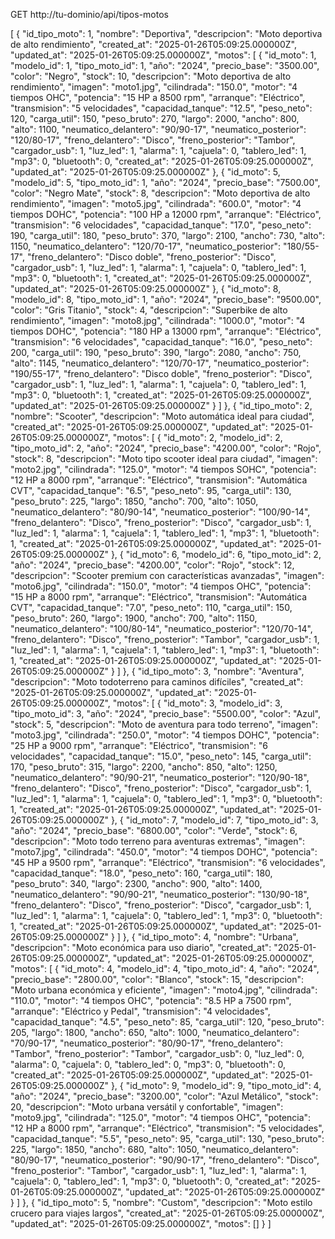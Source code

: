 GET http://tu-dominio/api/tipos-motos

[
{
"id_tipo_moto": 1,
"nombre": "Deportiva",
"descripcion": "Moto deportiva de alto rendimiento",
"created_at": "2025-01-26T05:09:25.000000Z",
"updated_at": "2025-01-26T05:09:25.000000Z",
"motos": [
{
"id_moto": 1,
"modelo_id": 1,
"tipo_moto_id": 1,
"año": "2024",
"precio_base": "3500.00",
"color": "Negro",
"stock": 10,
"descripcion": "Moto deportiva de alto rendimiento",
"imagen": "moto1.jpg",
"cilindrada": "150.0",
"motor": "4 tiempos OHC",
"potencia": "15 HP a 8500 rpm",
"arranque": "Eléctrico",
"transmision": "5 velocidades",
"capacidad_tanque": "12.5",
"peso_neto": 120,
"carga_util": 150,
"peso_bruto": 270,
"largo": 2000,
"ancho": 800,
"alto": 1100,
"neumatico_delantero": "90/90-17",
"neumatico_posterior": "120/80-17",
"freno_delantero": "Disco",
"freno_posterior": "Tambor",
"cargador_usb": 1,
"luz_led": 1,
"alarma": 1,
"cajuela": 0,
"tablero_led": 1,
"mp3": 0,
"bluetooth": 0,
"created_at": "2025-01-26T05:09:25.000000Z",
"updated_at": "2025-01-26T05:09:25.000000Z"
},
{
"id_moto": 5,
"modelo_id": 5,
"tipo_moto_id": 1,
"año": "2024",
"precio_base": "7500.00",
"color": "Negro Mate",
"stock": 8,
"descripcion": "Moto deportiva de alto rendimiento",
"imagen": "moto5.jpg",
"cilindrada": "600.0",
"motor": "4 tiempos DOHC",
"potencia": "100 HP a 12000 rpm",
"arranque": "Eléctrico",
"transmision": "6 velocidades",
"capacidad_tanque": "17.0",
"peso_neto": 190,
"carga_util": 180,
"peso_bruto": 370,
"largo": 2100,
"ancho": 730,
"alto": 1150,
"neumatico_delantero": "120/70-17",
"neumatico_posterior": "180/55-17",
"freno_delantero": "Disco doble",
"freno_posterior": "Disco",
"cargador_usb": 1,
"luz_led": 1,
"alarma": 1,
"cajuela": 0,
"tablero_led": 1,
"mp3": 0,
"bluetooth": 1,
"created_at": "2025-01-26T05:09:25.000000Z",
"updated_at": "2025-01-26T05:09:25.000000Z"
},
{
"id_moto": 8,
"modelo_id": 8,
"tipo_moto_id": 1,
"año": "2024",
"precio_base": "9500.00",
"color": "Gris Titanio",
"stock": 4,
"descripcion": "Superbike de alto rendimiento",
"imagen": "moto8.jpg",
"cilindrada": "1000.0",
"motor": "4 tiempos DOHC",
"potencia": "180 HP a 13000 rpm",
"arranque": "Eléctrico",
"transmision": "6 velocidades",
"capacidad_tanque": "16.0",
"peso_neto": 200,
"carga_util": 190,
"peso_bruto": 390,
"largo": 2080,
"ancho": 750,
"alto": 1145,
"neumatico_delantero": "120/70-17",
"neumatico_posterior": "190/55-17",
"freno_delantero": "Disco doble",
"freno_posterior": "Disco",
"cargador_usb": 1,
"luz_led": 1,
"alarma": 1,
"cajuela": 0,
"tablero_led": 1,
"mp3": 0,
"bluetooth": 1,
"created_at": "2025-01-26T05:09:25.000000Z",
"updated_at": "2025-01-26T05:09:25.000000Z"
}
]
},
{
"id_tipo_moto": 2,
"nombre": "Scooter",
"descripcion": "Moto automática ideal para ciudad",
"created_at": "2025-01-26T05:09:25.000000Z",
"updated_at": "2025-01-26T05:09:25.000000Z",
"motos": [
{
"id_moto": 2,
"modelo_id": 2,
"tipo_moto_id": 2,
"año": "2024",
"precio_base": "4200.00",
"color": "Rojo",
"stock": 8,
"descripcion": "Moto tipo scooter ideal para ciudad",
"imagen": "moto2.jpg",
"cilindrada": "125.0",
"motor": "4 tiempos SOHC",
"potencia": "12 HP a 8000 rpm",
"arranque": "Eléctrico",
"transmision": "Automática CVT",
"capacidad_tanque": "6.5",
"peso_neto": 95,
"carga_util": 130,
"peso_bruto": 225,
"largo": 1850,
"ancho": 700,
"alto": 1050,
"neumatico_delantero": "80/90-14",
"neumatico_posterior": "100/90-14",
"freno_delantero": "Disco",
"freno_posterior": "Disco",
"cargador_usb": 1,
"luz_led": 1,
"alarma": 1,
"cajuela": 1,
"tablero_led": 1,
"mp3": 1,
"bluetooth": 1,
"created_at": "2025-01-26T05:09:25.000000Z",
"updated_at": "2025-01-26T05:09:25.000000Z"
},
{
"id_moto": 6,
"modelo_id": 6,
"tipo_moto_id": 2,
"año": "2024",
"precio_base": "4200.00",
"color": "Rojo",
"stock": 12,
"descripcion": "Scooter premium con características avanzadas",
"imagen": "moto6.jpg",
"cilindrada": "150.0",
"motor": "4 tiempos OHC",
"potencia": "15 HP a 8000 rpm",
"arranque": "Eléctrico",
"transmision": "Automática CVT",
"capacidad_tanque": "7.0",
"peso_neto": 110,
"carga_util": 150,
"peso_bruto": 260,
"largo": 1900,
"ancho": 700,
"alto": 1150,
"neumatico_delantero": "100/80-14",
"neumatico_posterior": "120/70-14",
"freno_delantero": "Disco",
"freno_posterior": "Tambor",
"cargador_usb": 1,
"luz_led": 1,
"alarma": 1,
"cajuela": 1,
"tablero_led": 1,
"mp3": 1,
"bluetooth": 1,
"created_at": "2025-01-26T05:09:25.000000Z",
"updated_at": "2025-01-26T05:09:25.000000Z"
}
]
},
{
"id_tipo_moto": 3,
"nombre": "Aventura",
"descripcion": "Moto todoterreno para caminos difíciles",
"created_at": "2025-01-26T05:09:25.000000Z",
"updated_at": "2025-01-26T05:09:25.000000Z",
"motos": [
{
"id_moto": 3,
"modelo_id": 3,
"tipo_moto_id": 3,
"año": "2024",
"precio_base": "5500.00",
"color": "Azul",
"stock": 5,
"descripcion": "Moto de aventura para todo terreno",
"imagen": "moto3.jpg",
"cilindrada": "250.0",
"motor": "4 tiempos DOHC",
"potencia": "25 HP a 9000 rpm",
"arranque": "Eléctrico",
"transmision": "6 velocidades",
"capacidad_tanque": "15.0",
"peso_neto": 145,
"carga_util": 170,
"peso_bruto": 315,
"largo": 2200,
"ancho": 850,
"alto": 1250,
"neumatico_delantero": "90/90-21",
"neumatico_posterior": "120/90-18",
"freno_delantero": "Disco",
"freno_posterior": "Disco",
"cargador_usb": 1,
"luz_led": 1,
"alarma": 1,
"cajuela": 0,
"tablero_led": 1,
"mp3": 0,
"bluetooth": 1,
"created_at": "2025-01-26T05:09:25.000000Z",
"updated_at": "2025-01-26T05:09:25.000000Z"
},
{
"id_moto": 7,
"modelo_id": 7,
"tipo_moto_id": 3,
"año": "2024",
"precio_base": "6800.00",
"color": "Verde",
"stock": 6,
"descripcion": "Moto todo terreno para aventuras extremas",
"imagen": "moto7.jpg",
"cilindrada": "450.0",
"motor": "4 tiempos DOHC",
"potencia": "45 HP a 9500 rpm",
"arranque": "Eléctrico",
"transmision": "6 velocidades",
"capacidad_tanque": "18.0",
"peso_neto": 160,
"carga_util": 180,
"peso_bruto": 340,
"largo": 2300,
"ancho": 900,
"alto": 1400,
"neumatico_delantero": "90/90-21",
"neumatico_posterior": "130/90-18",
"freno_delantero": "Disco",
"freno_posterior": "Disco",
"cargador_usb": 1,
"luz_led": 1,
"alarma": 1,
"cajuela": 0,
"tablero_led": 1,
"mp3": 0,
"bluetooth": 1,
"created_at": "2025-01-26T05:09:25.000000Z",
"updated_at": "2025-01-26T05:09:25.000000Z"
}
]
},
{
"id_tipo_moto": 4,
"nombre": "Urbana",
"descripcion": "Moto económica para uso diario",
"created_at": "2025-01-26T05:09:25.000000Z",
"updated_at": "2025-01-26T05:09:25.000000Z",
"motos": [
{
"id_moto": 4,
"modelo_id": 4,
"tipo_moto_id": 4,
"año": "2024",
"precio_base": "2800.00",
"color": "Blanco",
"stock": 15,
"descripcion": "Moto urbana económica y eficiente",
"imagen": "moto4.jpg",
"cilindrada": "110.0",
"motor": "4 tiempos OHC",
"potencia": "8.5 HP a 7500 rpm",
"arranque": "Eléctrico y Pedal",
"transmision": "4 velocidades",
"capacidad_tanque": "4.5",
"peso_neto": 85,
"carga_util": 120,
"peso_bruto": 205,
"largo": 1800,
"ancho": 650,
"alto": 1000,
"neumatico_delantero": "70/90-17",
"neumatico_posterior": "80/90-17",
"freno_delantero": "Tambor",
"freno_posterior": "Tambor",
"cargador_usb": 0,
"luz_led": 0,
"alarma": 0,
"cajuela": 0,
"tablero_led": 0,
"mp3": 0,
"bluetooth": 0,
"created_at": "2025-01-26T05:09:25.000000Z",
"updated_at": "2025-01-26T05:09:25.000000Z"
},
{
"id_moto": 9,
"modelo_id": 9,
"tipo_moto_id": 4,
"año": "2024",
"precio_base": "3200.00",
"color": "Azul Metálico",
"stock": 20,
"descripcion": "Moto urbana versátil y confortable",
"imagen": "moto9.jpg",
"cilindrada": "125.0",
"motor": "4 tiempos OHC",
"potencia": "12 HP a 8000 rpm",
"arranque": "Eléctrico",
"transmision": "5 velocidades",
"capacidad_tanque": "5.5",
"peso_neto": 95,
"carga_util": 130,
"peso_bruto": 225,
"largo": 1850,
"ancho": 680,
"alto": 1050,
"neumatico_delantero": "80/90-17",
"neumatico_posterior": "90/90-17",
"freno_delantero": "Disco",
"freno_posterior": "Tambor",
"cargador_usb": 1,
"luz_led": 1,
"alarma": 1,
"cajuela": 0,
"tablero_led": 1,
"mp3": 0,
"bluetooth": 0,
"created_at": "2025-01-26T05:09:25.000000Z",
"updated_at": "2025-01-26T05:09:25.000000Z"
}
]
},
{
"id_tipo_moto": 5,
"nombre": "Custom",
"descripcion": "Moto estilo crucero para viajes largos",
"created_at": "2025-01-26T05:09:25.000000Z",
"updated_at": "2025-01-26T05:09:25.000000Z",
"motos": []
}
]
